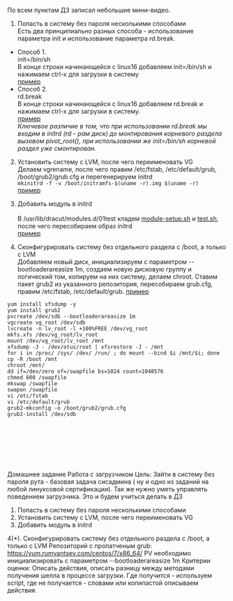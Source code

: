 По всем пунктам ДЗ записал небольшие мини-видео.

1. Попасть в систему без пароля несколькими способами<br>
   Есть два принципиально разных способа -  использование параметра init и использование параметра rd.break. 
 - Способ 1. <br>
init=/bin/sh <br>
В конце строки начинающейся с linux16 добавляем init=/bin/sh и нажимаем сtrl-x для загрузки в систему<br>
[пример](https://yadi.sk/i/tPBgyCykIQ_LmA)
 - Способ 2. <br>
rd.break<br>
В конце строки начинающейся с linux16 добавляем rd.break и нажимаем сtrl-x для загрузки в систему.<br>
[пример](https://yadi.sk/i/jPuIOKjTcYJPzw)<br>
*Ключевое различие в том, что при использовании rd.break  мы входим в initrd  (rd - рам диск) до монтирования корневого раздела вызовом pivot_root(), при использовании же init=/bin/sh корневой раздел уже смонтирован.*

2. Установить систему с LVM, после чего переименовать VG<br>
Делаем vgrename, после чего правим  /etc/fstab, /etc/default/grub, /boot/grub2/grub.cfg и перегенерируем initrd <br>
`mkinitrd -f -v /boot/initramfs-$(uname -r).img $(uname -r)`<br>
[пример](https://yadi.sk/i/cxU1J-3IG2uweg)

3. Добавить модуль в initrd<br><br>
В /usr/lib/dracut/modules.d/01test кладем [module-setup.sh](https://gist.github.com/lalbrekht/e51b2580b47bb5a150bd1a002f16ae85) и [test.sh](https://gist.github.com/lalbrekht/ac45d7a6c6856baea348e64fac43faf0), после чего пересобираем образ initrd <br>
[пример](https://yadi.sk/i/lUDu8CgVYiWhWQ)

4. Сконфигурировать систему без отдельного раздела с /boot, а только с LVM<br>
Добавляем новый диск, инициализируем с параметром --bootloaderareasize 1m, создаем новую дисковую группу и логический том, копируем на них систему, делаем chroot. Ставим пакет grub2 из указанного репозитория, пересобираем grub.cfg, правим  /etc/fstab, /etc/default/grub.
[пример](https://yadi.sk/i/tPBgyCykIQ_LmA)
```
yum install xfsdump -y
yum install grub2
pvcreate /dev/sdb --bootloaderareasize 1m
vgcreate vg_root /dev/sdb
lvcreate -n lv_root -l +100%FREE /dev/vg_root
mkfs.xfs /dev/vg_root/lv_root
mount /dev/vg_root/lv_root /mnt
xfsdump -J - /dev/otus/root | xfsrestore -J - /mnt
for i in /proc/ /sys/ /dev/ /run/ ; do mount --bind $i /mnt/$i; done
cp -R /boot /mnt
chroot /mnt/
dd if=/dev/zero of=/swapfile bs=1024 count=1048576
chmod 600 /swapfile
mkswap /swapfile
swapon /swapfile
vi /etc/fstab 
vi /etc/default/grub 
grub2-mkconfig -o /boot/grub2/grub.cfg
grub2-install /dev/sdb
```


<br><br><br>
---
Домашнее задание
Работа с загрузчиком
Цель: Зайти в систему без пароля рута - базовая задача сисадмина ( ну и одно из заданий на любой линуксовой сертификации). Так же нужно уметь управлять поведением загрузчика. Это и будем учиться делать в ДЗ
1. Попасть в систему без пароля несколькими способами
2. Установить систему с LVM, после чего переименовать VG
3. Добавить модуль в initrd

4(*). Сконфигурировать систему без отдельного раздела с /boot, а только с LVM
Репозиторий с пропатченым grub: https://yum.rumyantsev.com/centos/7/x86_64/
PV необходимо инициализировать с параметром --bootloaderareasize 1m
Критерии оценки: Описать действия, описать разницу между методами получения шелла в процессе загрузки.
Где получится - используем script, где не получается - словами или копипастой описываем действия. 
